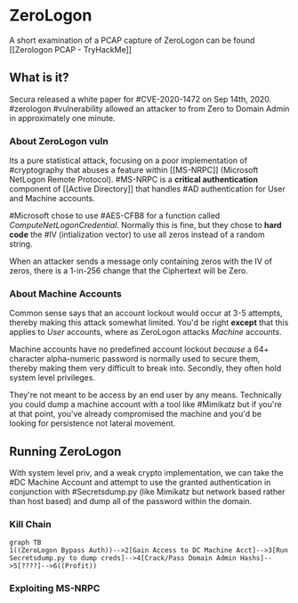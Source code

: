 # ZeroLogon
A short examination of a PCAP capture of ZeroLogon can be found [[Zerologon PCAP - TryHackMe]]

## What is it?
Secura released a white paper for #CVE-2020-1472 on Sep 14th, 2020. #zerologon #vulnerability allowed an attacker to from Zero to Domain Admin in approximately one minute. 

### About ZeroLogon vuln
Its a pure statistical attack, focusing on a poor implementation of #cryptography that abuses a feature within [[MS-NRPC]] (Microsoft NetLogon Remote Protocol). #MS-NRPC is a **critical authentication** component of [[Active Directory]] that handles #AD authentication for User and Machine accounts. 

#Microsoft chose to use #AES-CFB8 for a function called *ComputeNetLogonCredential*. Normally this is fine, but they chose to **hard code** the #IV (intialization vector) to use all zeros instead of a random string. 

When an attacker sends a message only containing zeros with the IV of zeros, there is a 1-in-256 change that the Ciphertext will be Zero. 

### About Machine Accounts
Common sense says that an account lockout would occur at 3-5 attempts, thereby making this attack somewhat limited. You'd be right **except** that this applies to *User* accounts, where as ZeroLogon attacks *Machine* accounts. 

Machine accounts have no predefined account lockout *because* a 64+ character alpha-numeric password is normally used to secure them, thereby making them very difficult to break into. Secondly, they often hold system level privileges. 

They're not meant to be access by an end user by any means. Technically you could dump a machine account with a tool like #Mimikatz but if you're at that point, you've already compromised the machine and you'd be looking for persistence not lateral movement. 

## Running ZeroLogon
With system level priv, and a weak crypto implementation, we can take the #DC Machine Account and attempt to use the granted authentication in conjunction with #Secretsdump.py (like Mimikatz but network based rather than host based) and dump all of the password within the domain. 

### Kill Chain
```mermaid
graph TB
1((ZeroLogon Bypass Auth))-->2[Gain Access to DC Machine Acct]-->3[Run Secretsdump.py to dump creds]-->4[Crack/Pass Domain Admin Hashs]-->5[????]-->6((Profit))
```

### Exploiting MS-NRPC

